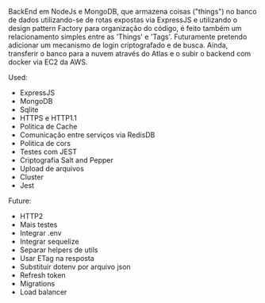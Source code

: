 BackEnd em NodeJs e MongoDB, que armazena coisas ("things") no banco de dados utilizando-se de rotas expostas via ExpressJS e utilizando o design pattern Factory para organização do código, é feito também um relacionamento simples entre as 'Things' e 'Tags'. Futuramente pretendo adicionar um mecanismo de login criptografado e de busca. Ainda, transferir o banco para a nuvem através do Atlas e o subir o backend com docker via EC2 da AWS.


Used: 

 - ExpressJS
 - MongoDB
 - Sqlite
 - HTTPS e HTTP1.1
 - Politica de Cache 
 - Comunicação entre serviços via RedisDB
 - Politica de cors
 - Testes com JEST
 - Criptografia Salt and Pepper
 - Upload de arquivos
 - Cluster
 - Jest

Future: 

 - HTTP2
 - Mais testes
 - Integrar .env
 - Integrar sequelize
 - Separar helpers de utils
 - Usar ETag na resposta
 - Substituir dotenv por arquivo json
 - Refresh token
 - Migrations
 - Load balancer
